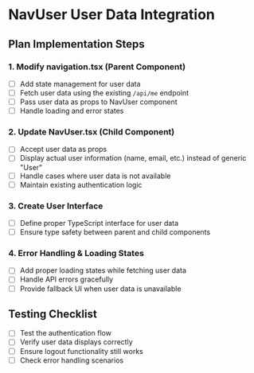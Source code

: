 # NavUser User Data Integration

## Plan Implementation Steps

### 1. Modify navigation.tsx (Parent Component)
- [ ] Add state management for user data
- [ ] Fetch user data using the existing `/api/me` endpoint
- [ ] Pass user data as props to NavUser component
- [ ] Handle loading and error states

### 2. Update NavUser.tsx (Child Component)
- [ ] Accept user data as props
- [ ] Display actual user information (name, email, etc.) instead of generic "User"
- [ ] Handle cases where user data is not available
- [ ] Maintain existing authentication logic

### 3. Create User Interface
- [ ] Define proper TypeScript interface for user data
- [ ] Ensure type safety between parent and child components

### 4. Error Handling & Loading States
- [ ] Add proper loading states while fetching user data
- [ ] Handle API errors gracefully
- [ ] Provide fallback UI when user data is unavailable

## Testing Checklist
- [ ] Test the authentication flow
- [ ] Verify user data displays correctly
- [ ] Ensure logout functionality still works
- [ ] Check error handling scenarios
